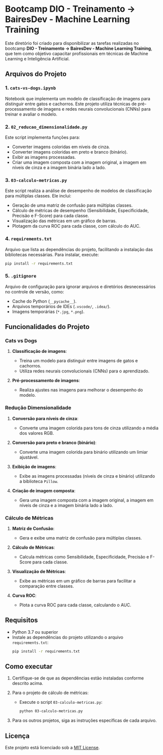 # Bootcamp DIO - Treinamento -> BairesDev - Machine Learning Training

Este diretório foi criado para disponibilizar as tarefas realizadas no bootcamp **DIO - Treinamento -> BairesDev - Machine Learning Training**, que tem como objetivo capacitar profissionais em técnicas de Machine Learning e Inteligência Artificial.

## Arquivos do Projeto

### 1. **`cats-vs-dogs.ipynb`**
Notebook que implementa um modelo de classificação de imagens para distinguir entre gatos e cachorros. Este projeto utiliza técnicas de pré-processamento de imagens e redes neurais convolucionais (CNNs) para treinar e avaliar o modelo.

### 2. **`02_reducao_dimensionalidade.py`**
Este script implementa funções para:
- Converter imagens coloridas em níveis de cinza.
- Converter imagens coloridas em preto e branco (binário).
- Exibir as imagens processadas.
- Criar uma imagem composta com a imagem original, a imagem em níveis de cinza e a imagem binária lado a lado.

### 3. **`03-calculo-metricas.py`**
Este script realiza a análise de desempenho de modelos de classificação para múltiplas classes. Ele inclui:
- Geração de uma matriz de confusão para múltiplas classes.
- Cálculo de métricas de desempenho (Sensibilidade, Especificidade, Precisão e F-Score) para cada classe.
- Visualização das métricas em um gráfico de barras.
- Plotagem da curva ROC para cada classe, com cálculo do AUC.

### 4. **`requirements.txt`**
Arquivo que lista as dependências do projeto, facilitando a instalação das bibliotecas necessárias. Para instalar, execute:
```bash
pip install -r requirements.txt
```

### 5. **`.gitignore`**
Arquivo de configuração para ignorar arquivos e diretórios desnecessários no controle de versão, como:
- Cache do Python (`__pycache__`).
- Arquivos temporários de IDEs (`.vscode/`, `.idea/`).
- Imagens temporárias (`*.jpg`, `*.png`).

## Funcionalidades do Projeto

### Cats vs Dogs
1. **Classificação de imagens**:
   - Treina um modelo para distinguir entre imagens de gatos e cachorros.
   - Utiliza redes neurais convolucionais (CNNs) para o aprendizado.

2. **Pré-processamento de imagens**:
   - Realiza ajustes nas imagens para melhorar o desempenho do modelo.

### Redução Dimensionalidade
1. **Conversão para níveis de cinza**:
   - Converte uma imagem colorida para tons de cinza utilizando a média dos valores RGB.

2. **Conversão para preto e branco (binário)**:
   - Converte uma imagem colorida para binário utilizando um limiar ajustável.

3. **Exibição de imagens**:
   - Exibe as imagens processadas (níveis de cinza e binário) utilizando a biblioteca `Pillow`.

4. **Criação de imagem composta**:
   - Gera uma imagem composta com a imagem original, a imagem em níveis de cinza e a imagem binária lado a lado.

### Cálculo de Métricas
1. **Matriz de Confusão**:
   - Gera e exibe uma matriz de confusão para múltiplas classes.

2. **Cálculo de Métricas**:
   - Calcula métricas como Sensibilidade, Especificidade, Precisão e F-Score para cada classe.

3. **Visualização de Métricas**:
   - Exibe as métricas em um gráfico de barras para facilitar a comparação entre classes.

4. **Curva ROC**:
   - Plota a curva ROC para cada classe, calculando o AUC.

## Requisitos

- Python 3.7 ou superior
- Instale as dependências do projeto utilizando o arquivo `requirements.txt`:
   ```bash
   pip install -r requirements.txt
   ```

## Como executar

1. Certifique-se de que as dependências estão instaladas conforme descrito acima.

2. Para o projeto de cálculo de métricas:
   - Execute o script `03-calculo-metricas.py`:
     ```bash
     python 03-calculo-metricas.py
     ```

3. Para os outros projetos, siga as instruções específicas de cada arquivo.

## Licença

Este projeto está licenciado sob a [MIT License](https://opensource.org/licenses/MIT).